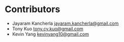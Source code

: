 # Contributors

* Jayaram Kancherla [jayaram.kancherla@gmail.com](mailto:jayaram.kancherla@gmail.com)
* Tony Kuo [tony.cy.kuo@gmail.com](mailto:tony.cy.kuo@gmail.com)
* Kevin Yang [kevinyang10@gmail.com](mailto:kevinyang10@gmail.com)
